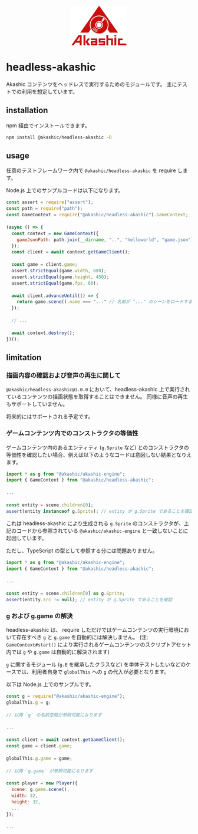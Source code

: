 <p align="center">
<img src="https://raw.githubusercontent.com/akashic-games/headless-akashic/main/img/akashic.png" />
</p>

# headless-akashic

Akashic コンテンツをヘッドレスで実行するためのモジュールです。
主にテストでの利用を想定しています。

## installation

npm 経由でインストールできます。

```sh
npm install @akashic/headless-akashic -D
```

## usage

任意のテストフレームワーク内で `@akashic/headless-akashic` を require します。

Node.js 上でのサンプルコードは以下になります。

```javascript
const assert = require("assert");
const path = require("path");
const GameContext = require("@akashic/headless-akashic").GameContext;

(async () => {
  const context = new GameContext({
    gameJsonPath: path.join(__dirname, "..", "helloworld", "game.json") // テストする game.json のパス
  });
  const client = await context.getGameClient();

  const game = client.game;
  assert.strictEqual(game.width, 800);
  assert.strictEqual(game.height, 450);
  assert.strictEqual(game.fps, 60);

  await client.advanceUntil(() => {
    return game.scene().name === "..." // 名前が "..." のシーンをロードするまで進める
  });

  // ...

  await context.destroy();
})();

```

## limitation

### 描画内容の確認および音声の再生に関して

`@akashic/headless-akashic@1.0.0` において、headless-akashic 上で実行されているコンテンツの描画状態を取得することはできません。
同様に音声の再生もサポートしていません。

将来的にはサポートされる予定です。

### ゲームコンテンツ内でのコンストラクタの等価性

ゲームコンテンツ内のあるエンティティ (`g.Sprite` など) とのコンストラクタの等価性を確認したい場合、例えば以下のようなコードは意図しない結果となりえます。

```javascript
import * as g from "@akashic/akashic-engine";
import { GameContext } from "@akashic/headless-akashic";

...

const entity = scene.children[0];
assert(entity instanceof g.Sprite); // entity が g.Sprite であることを確認
```

これは headless-akashic により生成される `g.Sprite` のコンストラクタが、上記のコードから参照されている `@akashic/akashic-engine` と一致しないことに起因しています。

ただし、TypeScript の型として参照する分には問題ありません。

```typescript
import * as g from "@akashic/akashic-engine";
import { GameContext } from "@akashic/headless-akashic";

...

const entity = scene.children[0] as g.Sprite;
assert(entity.src != null); // entity が g.Sprite であることを確認
```

### g および g.game の解決

headless-akashic は、 require しただけではゲームコンテンツの実行環境において存在すべき `g` と `g.game` を自動的には解決しません。
(注: `GameContext#start()` により実行されるゲームコンテンツのスクリプトアセット内では `g` や `g.game` は自動的に解決されます)

`g` に関するモジュール (`g.E` を継承したクラスなど) を単体テストしたいなどのケースでは、利用者自身で `globalThis` への `g` の代入が必要となります。

以下は Node.js 上でのサンプルです。

```javascript
const g = require("@akashic/akashic-engine");
globalThis.g = g;

// 以降 `g` の名前空間が参照可能になります

...

const client = await context.getGameClient();
const game = client.game;

globalThis.g.game = game;

// 以降 `g.game` が参照可能になります

const player = new Player({
  scene: g.game.scene(),
  width: 32,
  height: 32,
  ...
});

...

```

